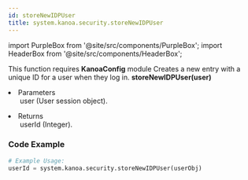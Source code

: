```yaml
---
id: storeNewIDPUser
title: system.kanoa.security.storeNewIDPUser
---
```


import PurpleBox from '@site/src/components/PurpleBox';
import HeaderBox from '@site/src/components/HeaderBox';

<PurpleBox>This function requires <b>KanoaConfig</b> module</PurpleBox>
<HeaderBox header="Description">Creates a new entry with a unique ID for a user when they log in.</HeaderBox>
<HeaderBox header="Syntax">
    <b>storeNewIDPUser(user)</b>
    <li>Parameters <br />
        <ul>user (User session object).</ul>
    </li>
    <li>Returns <br />
        <ul>userId (Integer).</ul>
    </li>
</HeaderBox>

### Code Example

```python
# Example Usage:
userId = system.kanoa.security.storeNewIDPUser(userObj)

